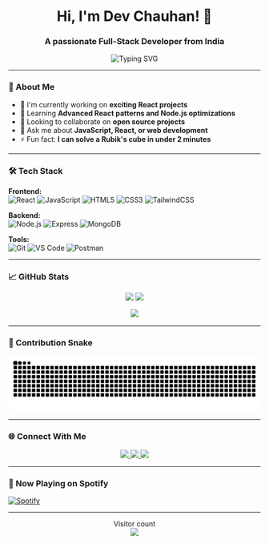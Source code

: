 <h1 align="center">Hi, I'm Dev Chauhan! 👋</h1>
<h3 align="center">A passionate Full-Stack Developer from India</h3>

<p align="center">
  <img src="https://readme-typing-svg.herokuapp.com?font=Fira+Code&pause=1000&color=F75C7E&center=true&width=435&lines=Full-Stack+Developer;Open+Source+Contributor;React+%7C+JavaScript+%7C+Node.js;Always+Learning+New+Tech" alt="Typing SVG" />
</p>

---

### 🚀 About Me

- 🔭 I'm currently working on **exciting React projects**
- 🌱 Learning **Advanced React patterns and Node.js optimizations**
- 👯 Looking to collaborate on **open source projects**
- 💬 Ask me about **JavaScript, React, or web development**
- ⚡ Fun fact: **I can solve a Rubik's cube in under 2 minutes**

---

### 🛠 Tech Stack

**Frontend:**  
![React](https://img.shields.io/badge/-React-61DAFB?logo=react&logoColor=white&style=flat)
![JavaScript](https://img.shields.io/badge/-JavaScript-F7DF1E?logo=javascript&logoColor=black&style=flat)
![HTML5](https://img.shields.io/badge/-HTML5-E34F26?logo=html5&logoColor=white&style=flat)
![CSS3](https://img.shields.io/badge/-CSS3-1572B6?logo=css3&logoColor=white&style=flat)
![TailwindCSS](https://img.shields.io/badge/-TailwindCSS-38B2AC?logo=tailwind-css&logoColor=white&style=flat)

**Backend:**  
![Node.js](https://img.shields.io/badge/-Node.js-339933?logo=node.js&logoColor=white&style=flat)
![Express](https://img.shields.io/badge/-Express-000000?logo=express&logoColor=white&style=flat)
![MongoDB](https://img.shields.io/badge/-MongoDB-47A248?logo=mongodb&logoColor=white&style=flat)

**Tools:**  
![Git](https://img.shields.io/badge/-Git-F05032?logo=git&logoColor=white&style=flat)
![VS Code](https://img.shields.io/badge/-VS%20Code-007ACC?logo=visual-studio-code&logoColor=white&style=flat)
![Postman](https://img.shields.io/badge/-Postman-FF6C37?logo=postman&logoColor=white&style=flat)

---

### 📈 GitHub Stats

<p align="center">
  <img width="48%" src="https://github-readme-stats.vercel.app/api?username=meeeetxd&show_icons=true&theme=radical" />
  <img width="48%" src="https://github-readme-streak-stats.herokuapp.com/?user=meeeetxd&theme=radical" />
</p>

<p align="center">
  <img width="40%" src="https://github-readme-stats.vercel.app/api/top-langs/?username=meeeetxd&layout=compact&theme=radical" />
</p>

---

### 🐍 Contribution Snake 

<p align="center">
  <img src="https://raw.githubusercontent.com/devdii/devdii/main/github-contribution-grid-snake.svg" />
</p>

---

### 🌐 Connect With Me

<p align="center">
  <a href="https://twitter.com/yourhandle" target="_blank">
    <img src="https://img.shields.io/badge/-Twitter-1DA1F2?logo=twitter&logoColor=white&style=for-the-badge" />
  </a>
  <a href="https://linkedin.com/in/yourprofile" target="_blank">
    <img src="https://img.shields.io/badge/-LinkedIn-0077B5?logo=linkedin&logoColor=white&style=for-the-badge" />
  </a>
  <a href="mailto:your.email@example.com">
    <img src="https://img.shields.io/badge/-Email-D14836?logo=gmail&logoColor=white&style=for-the-badge" />
  </a>
</p>

---

### 🎵 Now Playing on Spotify

[![Spotify](https://spotify-github-profile.vercel.app/api/view?uid=314fl6uucp5hkprwyfyssbb3c4zq&cover_image=true&theme=novatorem&show_offline=false&background_color=121212&interchange=false&bar_color=53b14f&bar_color_cover=false)](https://open.spotify.com/user/314fl6uucp5hkprwyfyssbb3c4zq)

---

<p align="center"> 
  Visitor count<br>
  <img src="https://profile-counter.glitch.me/meeeetxd/count.svg" />
</p>
